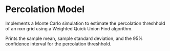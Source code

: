 # Percolation Model

Implements a Monte Carlo simulation to estimate the percolation threshhold of an nxn grid using a Weighted Quick Union Find algorithm.

Prints the sample mean, sample standard deviation, and the 95% confidence interval for the percolation threshhold.
